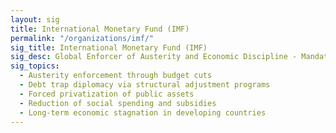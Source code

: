 ```yaml
---
layout: sig
title: International Monetary Fund (IMF)
permalink: "/organizations/imf/"
sig_title: International Monetary Fund (IMF)
sig_desc: Global Enforcer of Austerity and Economic Discipline - Mandates budget cuts and privatization in exchange for loans, keeping nations in perpetual debt.
sig_topics:
  - Austerity enforcement through budget cuts
  - Debt trap diplomacy via structural adjustment programs
  - Forced privatization of public assets
  - Reduction of social spending and subsidies
  - Long-term economic stagnation in developing countries
---
```


